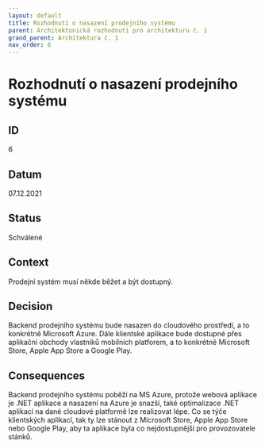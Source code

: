 ```yaml
---
layout: default
title: Rozhodnutí o nasazení prodejního systému
parent: Architektonická rozhodnutí pro architekturu č. 1
grand_parent: Architektura č. 1
nav_order: 6
---
```


# Rozhodnutí o nasazení prodejního systému

## ID
6

## Datum
07.12.2021

## Status
Schválené

## Context
Prodejní systém musí někde běžet a být dostupný.

## Decision
Backend prodejního systému bude nasazen do cloudového prostředí, a to konkrétně Microsoft Azure. Dále klientské aplikace bude dostupné přes aplikační obchody vlastníků mobilních platforem, a to konkrétně Microsoft Store, Apple App Store a Google Play.

## Consequences
Backend prodejního systému poběží na MS Azure, protože webová aplikace je .NET aplikace a nasazení na Azure je snazší, také optimalizace .NET aplikací na dané cloudové platformě lze realizovat lépe. Co se týče klientských aplikací, tak ty lze stánout z Microsoft Store, Apple App Store nebo Google Play, aby ta aplikace byla co nejdostupnější pro provozovatele stánků.
